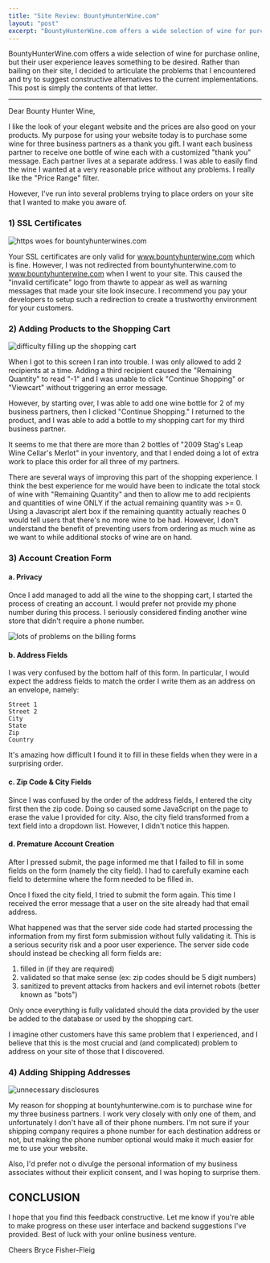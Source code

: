 ```yaml
---
title: "Site Review: BountyHunterWine.com"
layout: "post"
excerpt: "BountyHunterWine.com offers a wide selection of wine for purchase online, but their user experience leaves something to be desired. Rather than bailing on their site, I decided to articulate the problems that I encountered and try to suggest constructive alternatives to the current implementations. This post is simply the contents of that letter."
---
```

BountyHunterWine.com offers a wide selection of wine for purchase online, but their user experience leaves something to be desired. Rather than bailing on their site, I decided to articulate the problems that I encountered and try to suggest constructive alternatives to the current implementations. This post is simply the contents of that letter.

--------------------------------

Dear Bounty Hunter Wine,

I like the look of your elegant website and the prices are also good on your products. My purpose for using your website today is to purchase some wine for three business partners as a thank you gift. I want each business partner to receive one bottle of wine each with a customized "thank you" message. Each partner lives at a separate address. I was able to easily find the wine I wanted at a very reasonable price without any problems. I really like the "Price Range" filter.

However, I've run into several problems trying to place orders on your site that I wanted to make you aware of.

### 1) SSL Certificates

![https woes for bountyhunterwines.com](http://files.bryceadamfisher.com/blog/2013/site-review-bountyhunterwine/https-woes.png)

Your SSL certificates are only valid for www.bountyhunterwine.com which is fine. However, I was not redirected from bountyhunterwine.com to www.bountyhunterwine.com when I went to your site. This caused the "invalid certificate" logo from thawte to appear as well as warning messages that made your site look insecure. I recommend you pay your developers to setup such a redirection to create a trustworthy environment for your customers.

### 2) Adding Products to the Shopping Cart

![difficulty filling up the shopping cart](http://files.bryceadamfisher.com/blog/2013/site-review-bountyhunterwine/quantitative-errors.png)

When I got to this screen I ran into trouble. I was only allowed to add 2 recipients at a time. Adding a third recipient caused the "Remaining Quantity" to read "-1" and I was unable to click "Continue Shopping" or "Viewcart" without triggering an error message.

However, by starting over, I was able to add one wine bottle for 2 of my business partners, then I clicked "Continue Shopping." I returned to the product, and I was able to add a bottle to my shopping cart for my third business partner.

It seems to me that there are more than 2 bottles of "2009 Stag's Leap Wine Cellar's Merlot" in your inventory, and that I ended doing a lot of extra work to place this order for all three of my partners.

There are several ways of improving this part of the shopping experience. I think the best experience for me would have been to indicate the total stock of wine with "Remaining Quantity" and then to allow me to add recipients and quantities of wine ONLY if the actual remaining quantity was >= 0. Using a Javascript alert box if the remaining quantity actually reaches 0 would tell users that there's no more wine to be had. However, I don't understand the benefit of preventing users from ordering as much wine as we want to while additional stocks of wine are on hand.

### 3) Account Creation Form

#### a. Privacy
Once I add managed to add all the wine to the shopping cart, I started the process of creating an account. I would prefer not provide my phone number during this process. I seriously considered finding another wine store that didn't require a phone number.

![lots of problems on the billing forms](http://files.bryceadamfisher.com/blog/2013/site-review-bountyhunterwine/billing-information.png)

#### b. Address Fields
I was very confused by the bottom half of this form. In particular, I would expect the address fields to match the order I write them as an address on an envelope, namely:

    Street 1
    Street 2
    City
    State
    Zip
    Country

It's amazing how difficult I found it to fill in these fields when they were in a surprising order.

#### c. Zip Code & City Fields

Since I was confused by the order of the address fields, I entered the city first then the zip code. Doing so caused some JavaScript on the page to erase the value I provided for city. Also, the city field transformed from a text field into a dropdown list. However, I didn't notice this happen.

#### d. Premature Account Creation

After I pressed submit, the page informed me that I failed to fill in some fields on the form (namely the city field). I had to carefully examine each field to determine where the form needed to be filled in.

Once I fixed the city field, I tried to submit the form again. This time I received the error message that a user on the site already had that email address.

What happened was that the server side code had started processing the information from my first form submission without fully validating it. This is a serious security risk and a poor user experience. The server side code should instead be checking all form fields are:

1. filled in (if they are required)
2. validated so that make sense (ex: zip codes should be 5 digit numbers)
3. sanitized to prevent attacks from hackers and evil internet robots (better known as "bots")

Only once everything is fully validated should the data provided by the user be added to the database or used by the shopping cart.

I imagine other customers have this same problem that I experienced, and I believe that this is the most crucial and (and complicated) problem to address on your site of those that I discovered.

### 4) Adding Shipping Addresses

![unnecessary disclosures](http://files.bryceadamfisher.com/blog/2013/site-review-bountyhunterwine/unnecessary-information.png)

My reason for shopping at bountyhunterwine.com is to purchase wine for my three business partners. I work very closely with only one of them, and unfortunately I don't have all of their phone numbers. I'm not sure if your shipping company requires a phone number for each destination address or not, but making the phone number optional would make it much easier for me to use your website.

Also, I'd prefer not o divulge the personal information of my business associates without their explicit consent, and I was hoping to surprise them.

## CONCLUSION

I hope that you find this feedback constructive. Let me know if you're able to make progress on these user interface and backend suggestions I've provided. Best of luck with your online business venture.

Cheers
Bryce Fisher-Fleig
